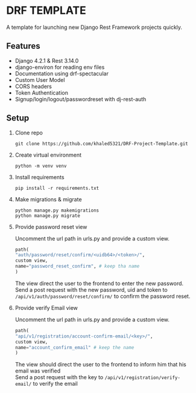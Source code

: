 # DRF TEMPLATE

A template for launching new Django Rest Framework projects quickly.

## Features

- Django 4.2.1 & Rest 3.14.0
- django-environ for reading env files
- Documentation using drf-spectacular
- Custom User Model
- CORS headers
- Token Authentication
- Signup/login/logout/passwordreset with dj-rest-auth

## Setup

1. Clone repo  
    ```shell
    git clone https://github.com/khaled5321/DRF-Project-Template.git
    ```

2. Create virtual environment
    ```shell
    python -m venv venv
    ```

3. Install requirements
    ```shell
    pip install -r requirements.txt
    ```

4. Make migrations & migrate
    ```shell
    python manage.py makemigrations
    python manage.py migrate
    ```

5. Provide password reset view

    Uncomment the url path in urls.py and provide a custom view.  

    ```python 
    path(
    "auth/password/reset/confirm/<uidb64>/<token>/",
    custom view,
    name="password_reset_confirm", # keep tha name
    )
    ```
    
    The view direct the user to the frontend to enter the new password.  
    Send a post request with the new password, uid and token to ```/api/v1/auth/password/reset/confirm/``` to confirm the password reset.

6. Provide verify Email view

    Uncomment the url path in urls.py and provide a custom view. 

    ```python 
    path(
    "api/v1/registration/account-confirm-email/<key>/",
    custom view,
    name="account_confirm_email" # keep the name
    )
    ```

    The view should direct the user to the frontend to inform him that his email was verified  
    Send a post request with the key to ```/api/v1/registration/verify-email/``` to verify the email